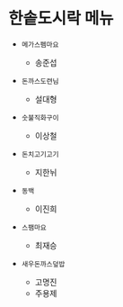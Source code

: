 # 한솥도시락 메뉴


+ `메가스펨마요`
    + 송준섭

+ `돈까스도련님`
    + 설대형

+ `숫불직화구이`
    + 이상철

+ `돈치고기고기`
    + 지한뉘

+ `동백`
    + 이진희

+ `스팸마요`
    + 최재승

+ `새우돈까스덮밥`
    + 고명진
    + 주용제
